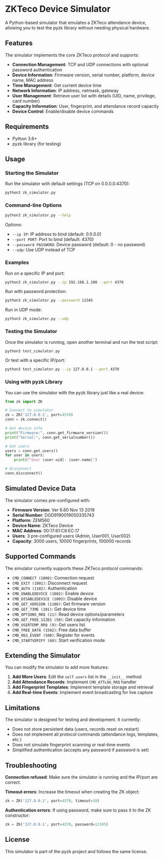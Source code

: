 # ZKTeco Device Simulator

A Python-based simulator that emulates a ZKTeco attendance device, allowing you to test the pyzk library without needing physical hardware.

## Features

The simulator implements the core ZKTeco protocol and supports:

- **Connection Management**: TCP and UDP connections with optional password authentication
- **Device Information**: Firmware version, serial number, platform, device name, MAC address
- **Time Management**: Get current device time
- **Network Information**: IP address, netmask, gateway
- **User Management**: Retrieve user list with details (UID, name, privilege, card number)
- **Capacity Information**: User, fingerprint, and attendance record capacity
- **Device Control**: Enable/disable device commands

## Requirements

- Python 3.6+
- pyzk library (for testing)

## Usage

### Starting the Simulator

Run the simulator with default settings (TCP on 0.0.0.0:4370):

```bash
python3 zk_simulator.py
```

### Command-line Options

```bash
python3 zk_simulator.py --help
```

Options:
- `--ip IP`: IP address to bind (default: 0.0.0.0)
- `--port PORT`: Port to bind (default: 4370)
- `--password PASSWORD`: Device password (default: 0 - no password)
- `--udp`: Use UDP instead of TCP

### Examples

Run on a specific IP and port:
```bash
python3 zk_simulator.py --ip 192.168.1.100 --port 4370
```

Run with password protection:
```bash
python3 zk_simulator.py --password 12345
```

Run in UDP mode:
```bash
python3 zk_simulator.py --udp
```

### Testing the Simulator

Once the simulator is running, open another terminal and run the test script:

```bash
python3 test_simulator.py
```

Or test with a specific IP/port:
```bash
python3 test_simulator.py --ip 127.0.0.1 --port 4370
```

### Using with pyzk Library

You can use the simulator with the pyzk library just like a real device:

```python
from zk import ZK

# Connect to simulator
zk = ZK('127.0.0.1', port=4370)
conn = zk.connect()

# Get device info
print("Firmware:", conn.get_firmware_version())
print("Serial:", conn.get_serialnumber())

# Get users
users = conn.get_users()
for user in users:
    print(f"User {user.uid}: {user.name}")

# Disconnect
conn.disconnect()
```

## Simulated Device Data

The simulator comes pre-configured with:

- **Firmware Version**: Ver 6.60 Nov 13 2019
- **Serial Number**: DGD9190019050335743
- **Platform**: ZEM560
- **Device Name**: ZKTeco Device
- **MAC Address**: 00:17:61:C8:EC:17
- **Users**: 3 pre-configured users (Admin, User001, User002)
- **Capacity**: 3000 users, 10000 fingerprints, 100000 records

## Supported Commands

The simulator currently supports these ZKTeco protocol commands:

- `CMD_CONNECT (1000)`: Connection request
- `CMD_EXIT (1001)`: Disconnect request
- `CMD_AUTH (1102)`: Authentication
- `CMD_ENABLEDEVICE (1002)`: Enable device
- `CMD_DISABLEDEVICE (1003)`: Disable device
- `CMD_GET_VERSION (1100)`: Get firmware version
- `CMD_GET_TIME (201)`: Get device time
- `CMD_OPTIONS_RRQ (11)`: Read device options/parameters
- `CMD_GET_FREE_SIZES (50)`: Get capacity information
- `CMD_USERTEMP_RRQ (9)`: Get users list
- `CMD_FREE_DATA (1502)`: Free data buffer
- `CMD_REG_EVENT (500)`: Register for events
- `CMD_STARTVERIFY (60)`: Start verification mode

## Extending the Simulator

You can modify the simulator to add more features:

1. **Add More Users**: Edit the `self.users` list in the `__init__` method
2. **Add Attendance Records**: Implement `CMD_ATTLOG_RRQ` handler
3. **Add Fingerprint Templates**: Implement template storage and retrieval
4. **Add Real-time Events**: Implement event broadcasting for live capture

## Limitations

The simulator is designed for testing and development. It currently:

- Does not store persistent data (users, records reset on restart)
- Does not implement all protocol commands (attendance logs, templates, etc.)
- Does not simulate fingerprint scanning or real-time events
- Simplified authentication (accepts any password if password is set)

## Troubleshooting

**Connection refused**: Make sure the simulator is running and the IP/port are correct.

**Timeout errors**: Increase the timeout when creating the ZK object:
```python
zk = ZK('127.0.0.1', port=4370, timeout=10)
```

**Authentication errors**: If using password, make sure to pass it to the ZK constructor:
```python
zk = ZK('127.0.0.1', port=4370, password=12345)
```

## License

This simulator is part of the pyzk project and follows the same license.
